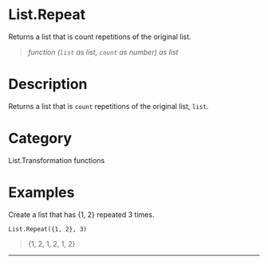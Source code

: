 # List.Repeat
Returns a list that is count repetitions of the original list.
> _function (<code>list</code> as list, <code>count</code> as number) as list_

# Description 
Returns a list that is <code>count</code> repetitions of the original list, <code>list</code>.
# Category 
List.Transformation functions
# Examples 
Create a list that has {1, 2} repeated 3 times.
```
List.Repeat({1, 2}, 3)
```
> {1, 2, 1, 2, 1, 2}
***
